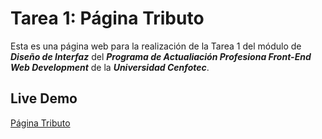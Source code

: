 # Tarea 1: Página Tributo

Esta es una página web para la realización de la Tarea 1 del módulo de ***Diseño de Interfaz*** del ***Programa de Actualiación Profesiona Front-End Web Development*** de la ***Universidad Cenfotec***.

## Live Demo
[Página Tributo](https://tributo-cenfotec.web.app/)
